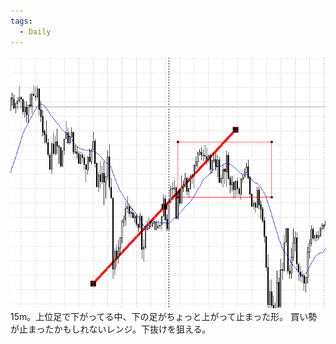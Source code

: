 ```yaml
---
tags:
  - Daily
---
```


![](../image/Pasted%20image%2020241204180803.png)
15m。上位足で下がってる中、下の足がちょっと上がって止まった形。
買い勢が止まったかもしれないレンジ。下抜けを狙える。